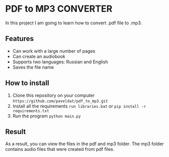 # PDF to MP3 CONVERTER
In this project I am going to learn how to convert .pdf file to .mp3. 

## Features
* Can work with a large number of pages
* Can create an audiobook
* Supports two languages: Russian and English
* Saves the file name

## How to install
1. Clone this repository on your computer
`https://github.com/paveldat/pdf_to_mp3.git`
2. Install all the requirements
`run libraries.bat` or
`pip install -r requirements.txt`
3. Run the program
`python main.py`

## Result
As a result, you can view the files in the pdf and mp3 folder. 
The mp3 folder contains audio files that were created from pdf files.
